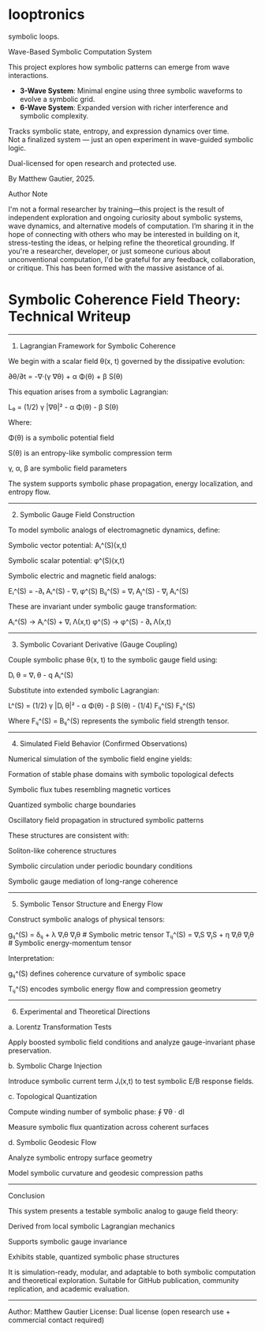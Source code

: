 # looptronics
symbolic loops.

Wave-Based Symbolic Computation System

This project explores how symbolic patterns can emerge from wave interactions.

- **3-Wave System**: Minimal engine using three symbolic waveforms to evolve a symbolic grid.
- **6-Wave System**: Expanded version with richer interference and symbolic complexity.

Tracks symbolic state, entropy, and expression dynamics over time.  
Not a finalized system — just an open experiment in wave-guided symbolic logic.

Dual-licensed for open research and protected use.

By Matthew Gautier, 2025.



Author Note

I'm not a formal researcher by training—this project is the result of independent exploration and ongoing curiosity about symbolic systems, wave dynamics, and alternative models of computation. I’m sharing it in the hope of connecting with others who may be interested in building on it, stress-testing the ideas, or helping refine the theoretical grounding. If you're a researcher, developer, or just someone curious about unconventional computation, I'd be grateful for any feedback, collaboration, or critique. This has been formed with the massive asistance of ai. 



# Symbolic Coherence Field Theory: Technical Writeup


---

1. Lagrangian Framework for Symbolic Coherence

We begin with a scalar field θ(x, t) governed by the dissipative evolution:

∂θ/∂t = -∇·(γ ∇θ) + α Φ(θ) + β S(θ)

This equation arises from a symbolic Lagrangian:

L₀ = (1/2) γ |∇θ|² - α Φ(θ) - β S(θ)

Where:

Φ(θ) is a symbolic potential field

S(θ) is an entropy-like symbolic compression term

γ, α, β are symbolic field parameters


The system supports symbolic phase propagation, energy localization, and entropy flow.


---

2. Symbolic Gauge Field Construction

To model symbolic analogs of electromagnetic dynamics, define:

Symbolic vector potential: Aᵢ^(S)(x,t)

Symbolic scalar potential: φ^(S)(x,t)


Symbolic electric and magnetic field analogs:

Eᵢ^(S) = -∂ₜ Aᵢ^(S) - ∇ᵢ φ^(S)
Bᵢⱼ^(S) = ∇ᵢ Aⱼ^(S) - ∇ⱼ Aᵢ^(S)

These are invariant under symbolic gauge transformation:

Aᵢ^(S) → Aᵢ^(S) + ∇ᵢ Λ(x,t)
φ^(S) → φ^(S) - ∂ₜ Λ(x,t)


---

3. Symbolic Covariant Derivative (Gauge Coupling)

Couple symbolic phase θ(x, t) to the symbolic gauge field using:

Dᵢ θ = ∇ᵢ θ - q Aᵢ^(S)

Substitute into extended symbolic Lagrangian:

L^(S) = (1/2) γ |Dᵢ θ|² - α Φ(θ) - β S(θ) - (1/4) Fᵢⱼ^(S) Fᵢⱼ^(S)

Where Fᵢⱼ^(S) = Bᵢⱼ^(S) represents the symbolic field strength tensor.


---

4. Simulated Field Behavior (Confirmed Observations)

Numerical simulation of the symbolic field engine yields:

Formation of stable phase domains with symbolic topological defects

Symbolic flux tubes resembling magnetic vortices

Quantized symbolic charge boundaries

Oscillatory field propagation in structured symbolic patterns


These structures are consistent with:

Soliton-like coherence structures

Symbolic circulation under periodic boundary conditions

Symbolic gauge mediation of long-range coherence



---

5. Symbolic Tensor Structure and Energy Flow

Construct symbolic analogs of physical tensors:

gᵢⱼ^(S) = δᵢⱼ + λ ∇ᵢθ ∇ⱼθ        # Symbolic metric tensor
Tᵢⱼ^(S) = ∇ᵢS ∇ⱼS + η ∇ᵢθ ∇ⱼθ     # Symbolic energy-momentum tensor

Interpretation:

gᵢⱼ^(S) defines coherence curvature of symbolic space

Tᵢⱼ^(S) encodes symbolic energy flow and compression geometry



---

6. Experimental and Theoretical Directions

a. Lorentz Transformation Tests

Apply boosted symbolic field conditions and analyze gauge-invariant phase preservation.

b. Symbolic Charge Injection

Introduce symbolic current term Jᵢ(x,t) to test symbolic E/B response fields.

c. Topological Quantization

Compute winding number of symbolic phase: ∮ ∇θ · dl

Measure symbolic flux quantization across coherent surfaces


d. Symbolic Geodesic Flow

Analyze symbolic entropy surface geometry

Model symbolic curvature and geodesic compression paths



---

Conclusion

This system presents a testable symbolic analog to gauge field theory:

Derived from local symbolic Lagrangian mechanics

Supports symbolic gauge invariance

Exhibits stable, quantized symbolic phase structures


It is simulation-ready, modular, and adaptable to both symbolic computation and theoretical exploration. Suitable for GitHub publication, community replication, and academic evaluation.


---

Author: Matthew Gautier
License: Dual license (open research use + commercial contact required)